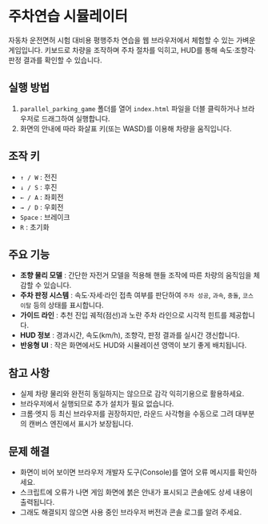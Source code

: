 # 주차연습 시뮬레이터

자동차 운전면허 시험 대비용 평행주차 연습을 웹 브라우저에서 체험할 수 있는 가벼운 게임입니다. 키보드로 차량을 조작하며 주차 절차를 익히고, HUD를 통해 속도·조향각·판정 결과를 확인할 수 있습니다.

## 실행 방법
1. `parallel_parking_game` 폴더를 열어 `index.html` 파일을 더블 클릭하거나 브라우저로 드래그하여 실행합니다.
2. 화면의 안내에 따라 화살표 키(또는 WASD)를 이용해 차량을 움직입니다.

## 조작 키
- `↑ / W` : 전진
- `↓ / S` : 후진
- `← / A` : 좌회전
- `→ / D` : 우회전
- `Space` : 브레이크
- `R` : 초기화

## 주요 기능
- **조향 물리 모델** : 간단한 자전거 모델을 적용해 핸들 조작에 따른 차량의 움직임을 체감할 수 있습니다.
- **주차 판정 시스템** : 속도·자세·라인 접촉 여부를 판단하여 `주차 성공`, `과속`, `충돌`, `코스 이탈` 등의 상태를 표시합니다.
- **가이드 라인** : 추천 진입 궤적(점선)과 노란 주차 라인으로 시각적 힌트를 제공합니다.
- **HUD 정보** : 경과시간, 속도(km/h), 조향각, 판정 결과를 실시간 갱신합니다.
- **반응형 UI** : 작은 화면에서도 HUD와 시뮬레이션 영역이 보기 좋게 배치됩니다.

## 참고 사항
- 실제 차량 물리와 완전히 동일하지는 않으므로 감각 익히기용으로 활용하세요.
- 브라우저에서 실행되므로 추가 설치가 필요 없습니다.
- 크롬·엣지 등 최신 브라우저를 권장하지만, 라운드 사각형을 수동으로 그려 대부분의 캔버스 엔진에서 표시가 보장됩니다.

## 문제 해결
- 화면이 비어 보이면 브라우저 개발자 도구(Console)를 열어 오류 메시지를 확인하세요.
- 스크립트에 오류가 나면 게임 화면에 붉은 안내가 표시되고 콘솔에도 상세 내용이 출력됩니다.
- 그래도 해결되지 않으면 사용 중인 브라우저 버전과 콘솔 로그를 알려 주세요.
